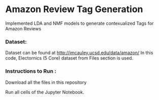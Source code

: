 # Amazon Review Tag Generation
Implemented LDA and NMF models to generate contexualized Tags for Amazon Reviews

### Dataset:
Dataset can be found at http://jmcauley.ucsd.edu/data/amazon/
In this code, Electornics (5 Core) dataset from Files section is used.

### Instructions to Run : 

Download all the files in this repository

Run all cells of the Jupyter Notebook.


